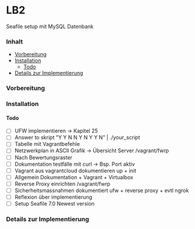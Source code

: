 # LB2 <!-- omit in toc -->
Seafile setup mit MySQL Datenbank

### Inhalt <!-- omit in toc -->
- [Vorbereitung](#vorbereitung)
- [Installation](#installation)
  - [Todo](#todo)
- [Details zur Implementierung](#details-zur-implementierung)

### Vorbereitung
### Installation

#### Todo
- [ ] UFW implementieren -> Kapitel 25
- [ ] Answer to skript "Y Y N N Y N Y Y N" | ./your_script 
- [ ] Tabelle mit Vagrantbefehle
- [ ] Netzwerkplan in ASCII Grafik -> Übersicht Server /vagrant/fwrp
- [ ] Nach Bewertungsraster
- [ ] Dokumentation testfälle mit curl -> Bsp. Port aktiv
- [ ] Vagrant aus vagrantcloud dokumentieren up + init
- [ ] Allgemein Dokumentation + Vagrant + Virtualbox 
- [ ] Reverse Proxy einrichten /vagrant/fwrp
- [ ] Sicherheitsmassnahmen dokumentiert ufw + reverse proxy + evtl ngrok
- [ ] Reflexion über implementierung
- [ ] Setup Seafile 7.0 Newest version

### Details zur Implementierung